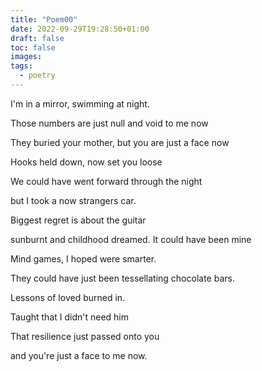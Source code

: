 ```yaml
---
title: "Poem00"
date: 2022-09-29T19:28:50+01:00
draft: false
toc: false
images:
tags: 
  - poetry
---
```


I'm in a mirror, swimming at night. 

Those numbers are just null and void to me now 



They buried your mother, but you are just a face now

Hooks held down, now set you loose


We could have went forward through the night

but I took a now strangers car. 


Biggest regret is about the guitar 

sunburnt and childhood dreamed. It could have been mine 


Mind games, I hoped were smarter. 

They could have just been tessellating chocolate bars. 


Lessons of loved burned in.

Taught that I didn't need him


That resilience just passed onto you

and you're just a face to me now. 

